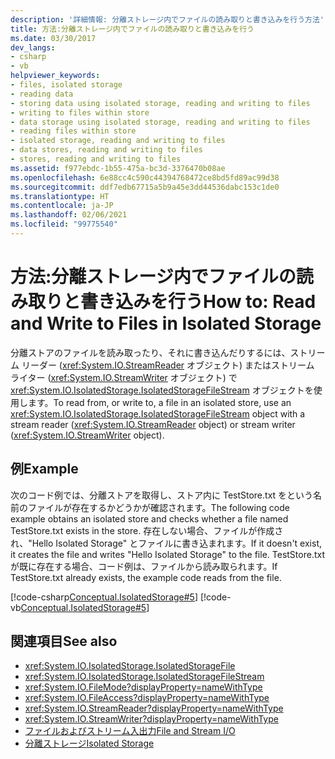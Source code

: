```yaml
---
description: '詳細情報: 分離ストレージ内でファイルの読み取りと書き込みを行う方法'
title: 方法:分離ストレージ内でファイルの読み取りと書き込みを行う
ms.date: 03/30/2017
dev_langs:
- csharp
- vb
helpviewer_keywords:
- files, isolated storage
- reading data
- storing data using isolated storage, reading and writing to files
- writing to files within store
- data storage using isolated storage, reading and writing to files
- reading files within store
- isolated storage, reading and writing to files
- data stores, reading and writing to files
- stores, reading and writing to files
ms.assetid: f977ebdc-1b55-475a-bc3d-3376470b08ae
ms.openlocfilehash: 6e88cc4c590c44394768472ce8bd5fd89ac99d38
ms.sourcegitcommit: ddf7edb67715a5b9a45e3dd44536dabc153c1de0
ms.translationtype: HT
ms.contentlocale: ja-JP
ms.lasthandoff: 02/06/2021
ms.locfileid: "99775540"
---
```

# <a name="how-to-read-and-write-to-files-in-isolated-storage"></a><span data-ttu-id="4fc21-103">方法:分離ストレージ内でファイルの読み取りと書き込みを行う</span><span class="sxs-lookup"><span data-stu-id="4fc21-103">How to: Read and Write to Files in Isolated Storage</span></span>

<span data-ttu-id="4fc21-104">分離ストアのファイルを読み取ったり、それに書き込んだりするには、ストリーム リーダー (<xref:System.IO.StreamReader> オブジェクト) またはストリーム ライター (<xref:System.IO.StreamWriter> オブジェクト) で <xref:System.IO.IsolatedStorage.IsolatedStorageFileStream> オブジェクトを使用します。</span><span class="sxs-lookup"><span data-stu-id="4fc21-104">To read from, or write to, a file in an isolated store, use an <xref:System.IO.IsolatedStorage.IsolatedStorageFileStream> object with a stream reader (<xref:System.IO.StreamReader> object) or stream writer (<xref:System.IO.StreamWriter> object).</span></span>  
  
## <a name="example"></a><span data-ttu-id="4fc21-105">例</span><span class="sxs-lookup"><span data-stu-id="4fc21-105">Example</span></span>  

 <span data-ttu-id="4fc21-106">次のコード例では、分離ストアを取得し、ストア内に TestStore.txt をという名前のファイルが存在するかどうかが確認されます。</span><span class="sxs-lookup"><span data-stu-id="4fc21-106">The following code example obtains an isolated store and checks whether a file named TestStore.txt exists in the store.</span></span> <span data-ttu-id="4fc21-107">存在しない場合、ファイルが作成され、"Hello Isolated Storage" とファイルに書き込まれます。</span><span class="sxs-lookup"><span data-stu-id="4fc21-107">If it doesn't exist, it creates the file and writes "Hello Isolated Storage" to the file.</span></span> <span data-ttu-id="4fc21-108">TestStore.txt が既に存在する場合、コード例は、ファイルから読み取られます。</span><span class="sxs-lookup"><span data-stu-id="4fc21-108">If TestStore.txt already exists, the example code reads from the file.</span></span>  
  
 [!code-csharp[Conceptual.IsolatedStorage#5](../../../samples/snippets/csharp/VS_Snippets_CLR/conceptual.isolatedstorage/cs/source5.cs#5)]
 [!code-vb[Conceptual.IsolatedStorage#5](../../../samples/snippets/visualbasic/VS_Snippets_CLR/conceptual.isolatedstorage/vb/source5.vb#5)]  
  
## <a name="see-also"></a><span data-ttu-id="4fc21-109">関連項目</span><span class="sxs-lookup"><span data-stu-id="4fc21-109">See also</span></span>

- <xref:System.IO.IsolatedStorage.IsolatedStorageFile>
- <xref:System.IO.IsolatedStorage.IsolatedStorageFileStream>
- <xref:System.IO.FileMode?displayProperty=nameWithType>
- <xref:System.IO.FileAccess?displayProperty=nameWithType>
- <xref:System.IO.StreamReader?displayProperty=nameWithType>
- <xref:System.IO.StreamWriter?displayProperty=nameWithType>
- [<span data-ttu-id="4fc21-110">ファイルおよびストリーム入出力</span><span class="sxs-lookup"><span data-stu-id="4fc21-110">File and Stream I/O</span></span>](index.md)
- [<span data-ttu-id="4fc21-111">分離ストレージ</span><span class="sxs-lookup"><span data-stu-id="4fc21-111">Isolated Storage</span></span>](isolated-storage.md)
